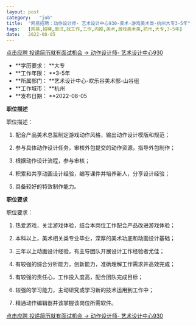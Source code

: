 ```yaml
---
layout:	post
category:	"job"
title:	"网易招聘：动作设计师- 艺术设计中心930-美术-游戏美术类-杭州大专3-5年"
tags:	[网易,招聘,面试,找工作,工作,内推,美术,游戏美术类,杭州,大专,3-5年]
date:	2022-08-05
---
```


[点击应聘 投递简历就有面试机会 ->  动作设计师- 艺术设计中心930](http://mobile.bole.netease.com/bole/boleDetail?id=31789&employeeId=346f03c3cda5f04c&key=all)



- **学历要求： **大专
- **工作年限： **3-5年
- **所属部门： **艺术设计中心-欢乐谷美术部-山谷组
- **工作城市： **杭州
- **发布日期： **2022-08-05



**职位描述**

职位描述：

1. 配合产品美术总监制定游戏动作风格，输出动作设计模版和规范；

2. 参与具体动作设计任务，审核外包提交的动作资源，指导外包制作；

3. 根据动作设计流程，参与审核；

4. 积累和共享动画设计经验，编写课件并培养新人，分享设计经验；

5. 具备较好的特效制作能力。



**职位要求**

职位要求：

1. 热爱游戏，关注游戏体验，结合本岗位工作配合产品改进游戏体验；

2. 本科以上，美术相关类专业毕业，深厚的美术功底和动画设计基础；

3. 三年以上动画设计经验，有主导团队开展设计工作经验者尤佳；

4. 有较强的综合分析能力，创新能力，准确理解工作需求并高效完成；

5. 有较强的责任心，工作投入度高，配合团队完成目标；

6. 较强的学习能力，主动研究或学习新的技术运用到工作中；

7. 精通动作编辑器并该掌握该岗位所需软件。



[点击应聘 投递简历就有面试机会 ->  动作设计师- 艺术设计中心930](http://mobile.bole.netease.com/bole/boleDetail?id=31789&employeeId=346f03c3cda5f04c&key=all)